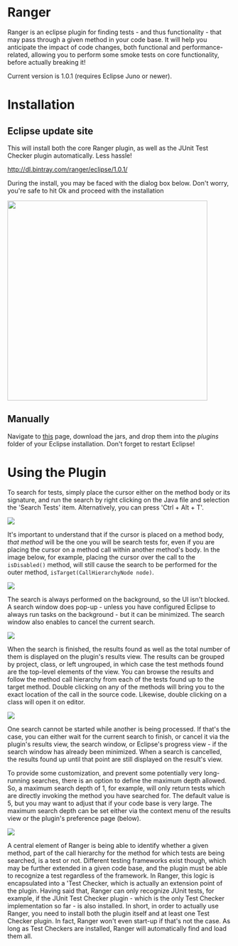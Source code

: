 # Ranger

Ranger is an eclipse plugin for finding tests - and thus functionality - that may pass through a given method in your code base. It will help you anticipate the impact of code changes, both functional and performance-related, allowing you to perform some smoke tests on core functionality, before actually breaking it!

Current version is 1.0.1 (requires Eclipse Juno or newer).

# Installation

## Eclipse update site

This will install both the core Ranger plugin, as well as the JUnit Test Checker plugin automatically. Less hassle!

http://dl.bintray.com/ranger/eclipse/1.0.1/

During the install, you may be faced with the dialog box below. Don't worry, you're safe to hit Ok and proceed with the installation

<img src="http://i.imgur.com/Nj4NxMj.png" width=450px/>

## Manually

Navigate to [this](https://github.com/emersonloureiro/ranger-plugin/tree/master/ranger-update-site/plugins) page, download the jars, and drop them into the _plugins_ folder of your Eclipse installation. Don't forget to restart Eclipse!

# Using the Plugin

To search for tests, simply place the cursor either on the method body or its signature, and run the search by right clicking on the Java file and selection the 'Search Tests' item. Alternatively, you can press 'Ctrl + Alt + T'.

![](http://i.imgur.com/RPAFWWL.png)

It's important to understand that if the cursor is placed on a method body, *that method* will be the one you will be search tests for, even if you are placing the cursor on a method call within another method's body. In the image below, for example, placing the cursor over the call to the `isDisabled()` method, will still cause the search to be performed for the outer method, `isTarget(CallHierarchyNode node)`.

![](http://i.imgur.com/qCDu94b.png)

The search is always performed on the background, so the UI isn't blocked. A search window does pop-up - unless you have configured Eclipse to always run tasks on the background - but it can be minimized. The search window also enables to cancel the current search.

![](http://i.imgur.com/1ujD9vn.png)

When the search is finished, the results found as well as the total number of them is displayed on the plugin's results view. The results can be grouped by project, class, or left ungrouped, in which case the test methods found are the top-level elements of the view. You can browse the results and follow the method call hierarchy from each of the tests found up to the target method. Double clicking on any of the methods will bring you to the exact location of the call in the source code. Likewise, double clicking on a class will open it on editor.

![](http://i.imgur.com/diZeKW8.png)

One search cannot be started while another is being processed. If that's the case, you can either wait for the current search to finish, or cancel it via the plugin's results view, the search window, or Eclipse's progress view - if the search window has already been minimized. When a search is cancelled, the results found up until that point are still displayed on the result's view.

To provide some customization, and prevent some potentially very long-running searches, there is an option to define the maximum depth allowed. So, a maximum search depth of 1, for example, will only return tests which are directly invoking the method you have searched for. The default value is 5, but you may want to adjust that if your code base is very large. The maximum search depth can be set either via the context menu of the results view or the plugin's preference page (below).

![](http://i.imgur.com/jppC74Z.png)

A central element of Ranger is being able to identify whether a given method, part of the call hierarchy for the method for which tests are being searched, is a test or not. Different testing frameworks exist though, which may be further extended in a given code base, and the plugin must be able to recognize a test regardless of the framework. In Ranger, this logic is encapsulated into a 'Test Checker, which is actually an extension point of the plugin. Having said that, Ranger can only recognize JUnit tests, for example, if the JUnit Test Checker plugin - which is the only Test Checker implementation so far - is also installed. In short, in order to actually use Ranger, you need to install both the plugin itself and at least one Test Checker plugin. In fact, Ranger won't even start-up if that's not the case. As long as Test Checkers are installed, Ranger will automatically find and load them all.
